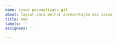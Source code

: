 ```yaml
---
name: issue pesonalizada git
about: layout para melhor apresentação das issue
title: new
labels: ''
assignees: ''

---
```



